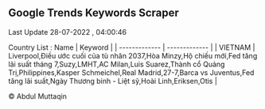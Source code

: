 

## Google Trends Keywords Scraper 
 
Last Update 28-07-2022 , 04:00:46

Country List :
 Name  | Keyword |
| ------------- | ------------- |
| VIETNAM | Liverpool,Điều ước cuối của tù nhân 2037,Hòa Minzy,Hộ chiếu mới,Fed tăng lãi suất tháng 7,Suzy,LMHT,AC Milan,Luis Suarez,Thành cổ Quảng Trị,Philippines,Kasper Schmeichel,Real Madrid,27-7,Barca vs Juventus,Fed tăng lãi suất,Ngày Thương binh - Liệt sỹ,Hoài Linh,Eriksen,Otis |



© Abdul Muttaqin 
